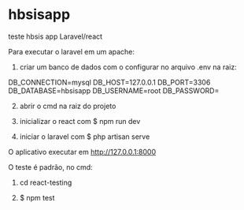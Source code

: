 # hbsisapp
teste hbsis app Laravel/react

Para executar o laravel em um apache:
1. criar um banco de dados com o configurar no arquivo .env na raiz:

DB_CONNECTION=mysql
DB_HOST=127.0.0.1
DB_PORT=3306
DB_DATABASE=hbsisapp
DB_USERNAME=root
DB_PASSWORD=

2. abrir o cmd na raiz do projeto

3. inicializar o react com $ npm run dev

4. iniciar o laravel com $ php artisan serve

O aplicativo executar em http://127.0.0.1:8000

O teste é padrão, no cmd:

1. cd react-testing

2. $ npm test